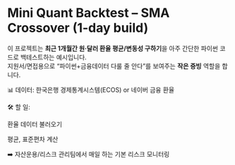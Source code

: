 # Mini Quant Backtest – SMA Crossover (1-day build)

이 프로젝트는 **최근 1개월간 원·달러 환율 평균/변동성 구하기**을 아주 간단한 파이썬 코드로 백테스트하는 예시입니다.  
지원서/면접용으로 “파이썬+금융데이터 다룰 줄 안다”를 보여주는 **작은 증빙** 역할을 합니다.

📊 데이터: 한국은행 경제통계시스템(ECOS) or 네이버 금융 환율

🛠️ 할 일:

환율 데이터 불러오기

평균, 표준편차 계산

➡️ 자산운용/리스크 관리팀에서 매일 하는 기본 리스크 모니터링

